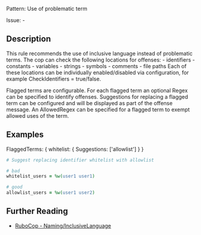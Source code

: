 Pattern: Use of problematic term

Issue: -

## Description

This rule recommends the use of inclusive language instead of problematic terms. The cop can check the following locations for offenses: - identifiers - constants - variables - strings - symbols - comments - file paths Each of these locations can be individually enabled/disabled via configuration, for example CheckIdentifiers = true/false.

Flagged terms are configurable. For each flagged term an optional Regex can be specified to identify offenses. Suggestions for replacing a flagged term can be configured and will be displayed as part of the offense message. An AllowedRegex can be specified for a flagged term to exempt allowed uses of the term.


## Examples

FlaggedTerms: { whitelist: { Suggestions: ['allowlist'] } }

```ruby
# Suggest replacing identifier whitelist with allowlist

# bad
whitelist_users = %w(user1 user1)

# good
allowlist_users = %w(user1 user2)
```

## Further Reading

* [RuboCop - Naming/InclusiveLanguage](https://docs.rubocop.org/rubocop/cops_naming.html#naminginclusivelanguage)